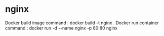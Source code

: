 # nginx
Docker build image command : docker build -t nginx .
Docker run container command : docker run -d --name nginx -p 80:80 nginx
